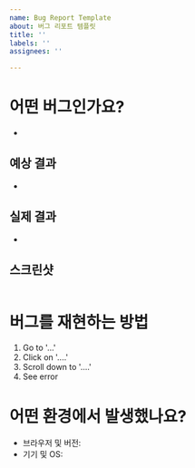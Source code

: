 ```yaml
---
name: Bug Report Template
about: 버그 리포트 템플릿
title: ''
labels: ''
assignees: ''

---
```


# 어떤 버그인가요?

-

## 예상 결과

-

## 실제 결과

-

## 스크린샷

![]()

# 버그를 재현하는 방법

1. Go to '...'
2. Click on '....'
3. Scroll down to '....'
4. See error

# 어떤 환경에서 발생했나요?

- 브라우저 및 버전: <!-- e.g. Chrome 103, Safari 15.6, Samsung Internet 18.0 -->
- 기기 및 OS: <!-- e.g. macOS Monterey, Windows 11, iPhone 13 iOS 16, Galaxy S22 Android 13 -->
